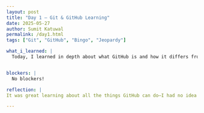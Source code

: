 ```yaml
---
layout: post
title: "Day 1 – Git & GitHub Learning"
date: 2025-05-27
author: Sumit Katuwal
permalink: /day1.html
tags: ["Git", "GitHub", "Bingo", "Jeopardy"]

what_i_learned: |
  Today, I learned in depth about what GitHub is and how it differs from Git. I now understand that Git is a version control system that helps track changes in code, while GitHub is a platform that hosts Git repositories and allows for collaboration with others. I also explored the different things we can do with Git and GitHub, like branching, merging, and managing projects more efficiently. In the middle of the day, we had a fun break where all the participants played a unique version of bingo, which was a completely new experience for me. We also took a Python placement test, which helped me reflect on what I already know and what I still need to work on—it was a fun and productive day overall!


blockers: |
  No blockers!

reflection: |
It was great learning about all the things GitHub can do—I had no idea it offered so many useful tools for collaboration and version control. I used to think it would be really complicated to learn on my own, but with the right guidance, it turned out to be pretty straightforward. I now understand the difference between Git and GitHub, and how they work together to manage and share code more efficiently. The new bingo game we played was really cool too—it was a fun way to connect with others and made the day feel more interactive. Overall, I walked away with a solid understanding of GitHub basics and a better appreciation for how useful it is in real-world coding projects.

---
```

